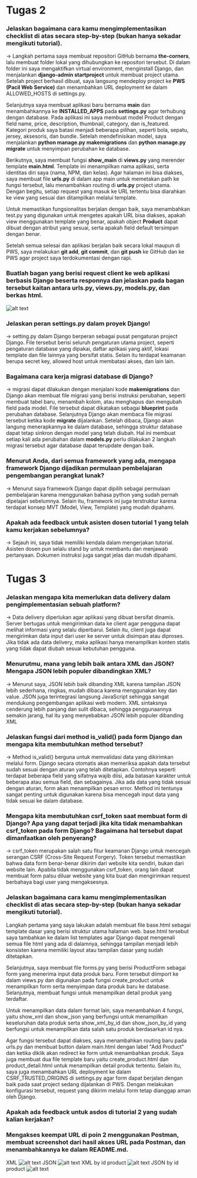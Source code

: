 # Tugas 2

### Jelaskan bagaimana cara kamu mengimplementasikan checklist di atas secara step-by-step (bukan hanya sekadar mengikuti tutorial). 

-> Langkah pertama saya membuat repositori GitHub bernama **the-corners**, lalu membuat folder lokal yang dihubungkan ke repositori tersebut. Di dalam folder ini saya mengaktifkan virtual environment, menginstall Django, dan menjalankan **django-admin startproject** untuk membuat project utama. Setelah project berhasil dibuat, saya langsung mendeploy project ke **PWS (Pacil Web Service)** dan menambahkan URL deployment ke dalam ALLOWED_HOSTS di settings.py.

Selanjutnya saya membuat aplikasi baru bernama **main** dan menambahkannya ke **INSTALLED_APPS** pada **settings.py** agar terhubung dengan database. Pada aplikasi ini saya membuat model Product dengan field name, price, description, thumbnail, category, dan is_featured. Kategori produk saya batasi menjadi beberapa pilihan, seperti bola, sepatu, jersey, aksesoris, dan bundle. Setelah mendefinisikan model, saya menjalankan **python manage.py makemigrations** dan **python manage.py migrate** untuk menyimpan perubahan ke database.

Berikutnya, saya membuat fungsi **show_main** di **views.py** yang merender template **main.html**. Template ini menampilkan nama aplikasi, serta identitas diri saya (nama, NPM, dan kelas). Agar halaman ini bisa diakses, saya membuat file **urls.py** di dalam app main untuk memetakan path ke fungsi tersebut, lalu menambahkan routing di **urls.py** project utama. Dengan begitu, setiap request yang masuk ke URL tertentu bisa diarahkan ke view yang sesuai dan ditampilkan melalui template.

Untuk memastikan fungsionalitas berjalan dengan baik, saya menambahkan test.py yang digunakan untuk mengetes apakah URL bisa diakses, apakah view menggunakan template yang benar, apakah object **Product** dapat dibuat dengan atribut yang sesuai, serta apakah field default tersimpan dengan benar.

Setelah semua selesai dan aplikasi berjalan baik secara lokal maupun di PWS, saya melakukan **git add**, **git commit**, dan **git push** ke GitHub dan ke PWS agar project saya terdokumentasi dengan rapi.

### Buatlah bagan yang berisi request client ke web aplikasi berbasis Django beserta responnya dan jelaskan pada bagan tersebut kaitan antara urls.py, views.py, models.py, dan berkas html. 
![alt text](baganMVT.jpg)

### Jelaskan peran settings.py dalam proyek Django!
-> setting.py dalam Django berperan sebagai pusat pengaturan project Django. File tersebut berisi seluruh pengaturan utama project, seperti  pengaturan database yang dipakai, daftar aplikasi yang aktif, lokasi template dan file lainnya yang bersifat statis. Selain itu terdapat keamanan berupa secret key, allowed host untuk membatasi akses, dan lain lain.

### Bagaimana cara kerja migrasi database di Django?
-> migrasi dapat dilakukan dengan menjalani kode **makemigrations** dan Django akan membuat file migrasi yang berisi instruksi perubahan, seperti membuat tabel baru, menambah kolom, atau menghapus dan mengubah field pada model. File tersebut dapat dikatakan sebagai **blueprint** pada perubahan database. Selanjutnya Django akan membaca file migrasi tersebut ketika kode **migrate** dijalankan. Setelah dibaca, Django akan langung menerapkannya ke dalam database, sehingga struktur database dapat tetap sinkron dengan model yang telah diubah. Hal ini membuat setiap kali ada perubahan dalam **models.py** perlu dilakukan 2 langkah migrasi tersebut agar database dapat terupdate dengan baik.

### Menurut Anda, dari semua framework yang ada, mengapa framework Django dijadikan permulaan pembelajaran pengembangan perangkat lunak?
-> Menurut saya framework Django dapat dipilih sebagai permulaan pembelajaran karena menggunakan bahasa python yang sudah pernah dipelajari sebelumnya. Selain itu, framework ini juga terstruktur karena terdapat konsep MVT (Model, View, Template) yang mudah dipahami.

### Apakah ada feedback untuk asisten dosen tutorial 1 yang telah kamu kerjakan sebelumnya?
-> Sejauh ini, saya tidak memiliki kendala dalam mengerjakan tutorial. Asisten dosen pun selalu stand by untuk membantu dan menjawab pertanyaan. Dokumen instruksi juga sangat jelas dan mudah dipahami.

# Tugas 3
### Jelaskan mengapa kita memerlukan data delivery dalam pengimplementasian sebuah platform?
-> Data delivery diperlukan agar aplikasi yang dibuat bersifat dinamis. Server bertugas untuk mengirimkan data ke client agar pengguna dapat melihat informasi yang selalu diperbarui. Selain itu, client juga dapat mengirimkan data input dari user ke server untuk disimpan atau diproses. Jika tidak ada data delivery, maka aplikasi hanya menampilkan konten statis yang tidak dapat diubah sesuai kebutuhan pengguna. 

### Menurutmu, mana yang lebih baik antara XML dan JSON? Mengapa JSON lebih populer dibandingkan XML?
-> Menurut saya, JSON lebih baik dibanding XML karena tampilan JSON lebih sederhana, ringkas, mudah dibaca karena menggunakan key dan value. JSON juga terintegrasi langsung JavaScript sehingga sangat mendukung pengembangan aplikasi web modern. XML sintaksnya cenderung lebih panjang dan sulit dibaca, sehingga penggunaannya semakin jarang, hal itu yang menyebabkan JSON lebih populer dibanding XML

### Jelaskan fungsi dari method is_valid() pada form Django dan mengapa kita membutuhkan method tersebut?
-> Method is_valid() berguna untuk memvalidasi data yang dikirimkan melalui form. Django secara otomatis akan memeriksa apakah data tersebut sudah sesuai dengan aturan yang telah ditetapkan. Contohnya seperti terdapat beberapa field yang sifatnya wajib diisi, ada batasan karakter untuk beberapa atau semua field, dan sebagainya. Jika ada data yang tidak sesuai dengan aturan, form akan menampilkan pesan error. Method ini tentunya sangat penting untuk digunakan karena bisa mencegah input data yang tidak sesuai ke dalam database.


### Mengapa kita membutuhkan csrf_token saat membuat form di Django? Apa yang dapat terjadi jika kita tidak menambahkan csrf_token pada form Django? Bagaimana hal tersebut dapat dimanfaatkan oleh penyerang?
-> csrf_token merupakan salah satu fitur keamanan Django untuk mencegah serangan CSRF (Cross-Site Request Forgery). Token tersebut memastikan bahwa data form benar-benar dikirim dari website kita sendiri, bukan dari website lain. Apabila tidak menggunakan csrf_token, orang lain dapat membuat form palsu diluar website yang kita buat dan mengirimkan request berbahaya bagi user yang mengaksesnya.

###  Jelaskan bagaimana cara kamu mengimplementasikan checklist di atas secara step-by-step (bukan hanya sekadar mengikuti tutorial).
Langkah pertama yang saya lakukan adalah membuat file base.html sebagai template dasar yang berisi struktur utama halaman web. base.html tersebut saya tambahkan ke dalam list templates agar Django dapat mengenali semua file html yang ada di dalamnya, sehingga tampilan menjadi lebih konsisten karena memiliki layout atau tampilan dasar yang sudah ditetapkan.

Selanjutnya, saya membuat file forms.py yang berisi ProductForm sebagai form yang menerima input data produk baru. Form tersebut diimport ke dalam views.py dan digunakan pada fungsi create_product untuk menampilkan form serta menyimpan data produk baru ke database. Selanjutnya, membuat fungsi untuk menampilkan detail produk yang terdaftar.

Untuk menampilkan data dalam format lain, saya menambahkan 4 fungsi, yaitu show_xml dan show_json yang berfungsi untuk menampilkan keseluruhan data produk serta show_xml_by_id dan show_json_by_id yang berfungsi untuk menampilkan data salah satu produk berdasarkan id nya.

Agar fungsi tersebut dapat diakses, saya menambahkan routing baru pada urls.py dan membuat button dalam main.html dengan label "Add Product" dan ketika diklik akan redirect ke form untuk menambahkan produk. Saya juga membuat dua file template baru yaitu create_product.html dan product_detail.html untuk menampilkan detail produk tertentu. Selain itu, saya juga menambahkan URL deployment ke dalam CSRF_TRUSTED_ORIGINS di settings.py agar form dapat berjalan dengan baik pada saat project sedang dijalankan di PWS. Dengan melakukan konfigurasi tersebut, request yang dikirim melalui form tetap dianggap aman oleh Django.

### Apakah ada feedback untuk asdos di tutorial 2 yang sudah kalian kerjakan?

### Mengakses keempat URL di poin 2 menggunakan Postman, membuat screenshot dari hasil akses URL pada Postman, dan menambahkannya ke dalam README.md.
XML
![alt text](<Screenshot 2025-09-17 004140.png>)
JSON
![alt text](<Screenshot 2025-09-17 004200.png>)
XML by id product
![alt text](<Screenshot 2025-09-17 004217.png>) 
JSON by id product
![alt text](<Screenshot 2025-09-17 004236.png>)

